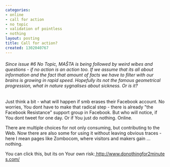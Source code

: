```yaml
---
categories:
- online
- call for action
- no topic
- validation of pointless
- nothing
layout: posting
title: Call for action?
created: 1302040767
---
```

<h6 class="uiStreamMessage" data-ft="{&quot;type&quot;:&quot;msg&quot;}">Since issue #6 No Topic, MAŠTA is being followed by weird wibes and questions - if no action is an action too. If we assume that its all about information and the fact that amount of facts we have to filter with our brains is growing in rapid speed. Hopefully its not the famous geometrical progression, what in nature sygnalises about sickness. Or is it?</h6><p>Just think a bit - what will happen if smb erases their Facebook account. No worries, You dont have to make that radical step - there is already &quot;the Facebook Resistance&quot; support group in Facebook. But who will notice, if You dont tweet for one day. Or if You just do nothing. Online.</p><p>There are multiple choices for not only consuming, but contributing to the Web. Now there are also some for using it without leaving obvious traces - here I mean pages like Zombocom, where visitors and makers gain ... nothing.</p><p>You can click this, but its on Your own risk:<span class="messageBody"><a href="http://www.donothingfor2minutes.com/" rel="nofollow" target="_blank"><span> http://www.donothingfor2minute</span><wbr>s.com/</wbr></a></span></p>
